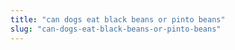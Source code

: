 ```yaml
---
title: "can dogs eat black beans or pinto beans"
slug: "can-dogs-eat-black-beans-or-pinto-beans"
---
```


